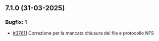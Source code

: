 ## 7.1.0 (31-03-2025)

### Bugfix: 1
- [#37611](https://parermine.regione.emilia-romagna.it/issues/37611) Correzione per la mancata chiusura dei file e protocollo NFS
